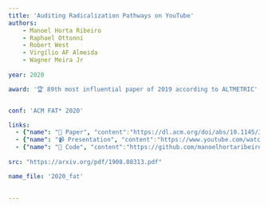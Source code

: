 ```yaml
---
title: 'Auditing Radicalization Pathways on YouTube'
authors:
    - Manoel Horta Ribeiro
    - Raphael Ottonni
    - Robert West 
    - Virgílio AF Almeida
    - Wagner Meira Jr
    
year: 2020

award: '🏆 89th most influential paper of 2019 according to ALTMETRIC'


conf: 'ACM FAT* 2020'

links:
  - {"name": "📜 Paper", "content":"https://dl.acm.org/doi/abs/10.1145/3351095.3372879"}
  - {"name": "📹 Presentation", "content":"https://www.youtube.com/watch?v=zju-J53S4W0"}
  - {"name": "🔗️ Code", "content":"https://github.com/manoelhortaribeiro/radicalization_youtube"}
  
src: "https://arxiv.org/pdf/1908.08313.pdf"

name_file: '2020_fat'

  
---
```

